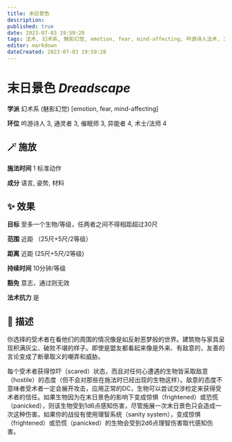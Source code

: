 ```yaml
---
title: 末日景色
description: 
published: true
date: 2023-07-03 19:59:28
tags: 法术, 幻术系, 魅影幻觉, emotion, fear, mind-affecting, 吟游诗人法术, 3环法术, 通灵者法术, 催眠师法术, 异能者法术, 4环法术, 术士/法师法术
editor: markdown
dateCreated: 2023-07-03 19:59:28
---
```


# **末日景色** *Dreadscape*

**学派** 幻术系 (魅影幻觉) \[emotion, fear, mind-affecting\] 

**环位** 吟游诗人 3, 通灵者 3, 催眠师 3, 异能者 4, 术士/法师 4

## 🪄 施放

**施法时间** 1 标准动作

**成分** 语言, 姿势, 材料

## ✨ 效果 

**目标** 至多一个生物/等级，任两者之间不得相距超过30尺 

**范围** 近距 （25尺+5尺/2等级）

**距离** 近距 (25尺+5尺/2等级)  

**持续时间** 10分钟/等级 

**豁免** 意志，通过则无效

**法术抗力** 是

## 📖 描述

你选择的受术者在看他们的周围的情况像是如反射恶梦般的世界。建筑物与家具呈现积满灰尘、破败不堪的样子。即使是盟友都看起来像是外来、有敌意的，友善的言论变成了断章取义的嘲弄和威胁。

每个受术者获得惊吓（scared）状态，而且对任何心遭遇的生物皆采取敌意（hostile）的态度（但不会对那些在施法时已经出现的生物这样）。敌意的态度不意味者受术者一定会展开攻击，应用正常的DC，生物可以尝试交涉检定来获得受术者的信任。如果生物因为在末日景色的影响下变成惊惧（frightened）或恐慌（panicked），则该生物受到1d6点感知伤害，尽管施展一次末日景色只会造成一次这种伤害。如果你的战役有使用理智系统（sanity system），变成惊惧（frightened）或恐慌（panicked）的生物会受到2d6点理智伤害取代感知伤害。
    